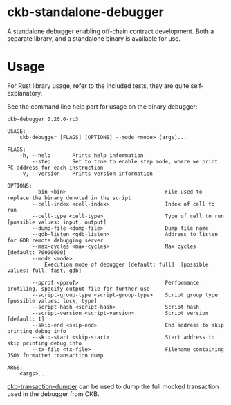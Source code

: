 # ckb-standalone-debugger
A standalone debugger enabling off-chain contract development. Both a separate library, and a standalone binary is available for use.

# Usage

For Rust library usage, refer to the included tests, they are quite self-explanatory.

See the command line help part for usage on the binary debugger:

```
ckb-debugger 0.20.0-rc3

USAGE:
    ckb-debugger [FLAGS] [OPTIONS] --mode <mode> [args]...

FLAGS:
    -h, --help       Prints help information
        --step       Set to true to enable step mode, where we print PC address for each instruction
    -V, --version    Prints version information

OPTIONS:
        --bin <bin>                                File used to replace the binary denoted in the script
        --cell-index <cell-index>                  Index of cell to run
        --cell-type <cell-type>                    Type of cell to run [possible values: input, output]
        --dump-file <dump-file>                    Dump file name
        --gdb-listen <gdb-listen>                  Address to listen for GDB remote debugging server
        --max-cycles <max-cycles>                  Max cycles [default: 70000000]
        --mode <mode>
            Execution mode of debugger [default: full]  [possible values: full, fast, gdb]

        --pprof <pprof>                            Performance profiling, specify output file for further use
        --script-group-type <script-group-type>    Script group type [possible values: lock, type]
        --script-hash <script-hash>                Script hash
        --script-version <script-version>          Script version [default: 1]
        --skip-end <skip-end>                      End address to skip printing debug info
        --skip-start <skip-start>                  Start address to skip printing debug info
        --tx-file <tx-file>                        Filename containing JSON formatted transaction dump

ARGS:
    <args>...
```

[ckb-transaction-dumper](https://github.com/xxuejie/ckb-transaction-dumper) can be used to dump the full mocked transaction used in the debugger from CKB.
